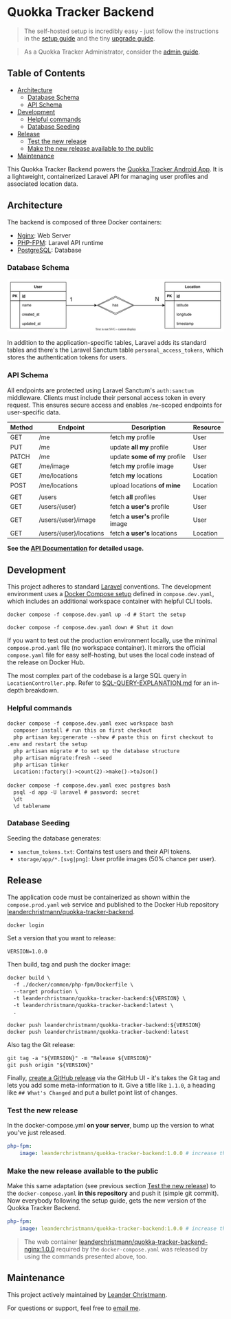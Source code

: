 # Quokka Tracker Backend <!-- omit in toc -->

> The self-hosted setup is incredibly easy - just follow the instructions in the [setup guide](docs/SETUP-GUIDE.md)
> and the tiny [upgrade guide](docs/UPGRADE-GUIDE.md).

> As a Quokka Tracker Administrator, consider the [admin guide](docs/ADMIN-GUIDE.md).

## Table of Contents <!-- omit in toc -->

- [Architecture](#architecture)
  - [Database Schema](#database-schema)
  - [API Schema](#api-schema)
- [Development](#development)
  - [Helpful commands](#helpful-commands)
  - [Database Seeding](#database-seeding)
- [Release](#release)
  - [Test the new release](#test-the-new-release)
  - [Make the new release available to the public](#make-the-new-release-available-to-the-public)
- [Maintenance](#maintenance)

This Quokka Tracker Backend powers the [Quokka Tracker Android App](https://github.com/lchristmann/quokka-tracker-android-app). It is a lightweight, containerized Laravel API
for managing user profiles and associated location data.

## Architecture

The backend is composed of three Docker containers:

- [Nginx](https://nginx.org/): Web Server
- [PHP-FPM](https://www.php.net/manual/de/install.fpm.php): Laravel API runtime
- [PostgreSQL](https://www.postgresql.org/): Database

### Database Schema

![Database schema](docs/db-schema.drawio.svg)

In addition to the application-specific tables, Laravel adds its standard tables and there's the Laravel Sanctum table `personal_access_tokens`, which stores the authentication tokens for users.

### API Schema

All endpoints are protected using Laravel Sanctum's `auth:sanctum` middleware.
Clients must include their personal access token in every request.
This ensures secure access and enables `/me`-scoped endpoints for user-specific data.

| Method | Endpoint                | Description                      | Resource |
|--------|-------------------------|----------------------------------|----------|
| GET    | /me                     | fetch **my** profile             | User     |
| PUT    | /me                     | update **all my** profile        | User     |
| PATCH  | /me                     | update **some of my** profile    | User     |
| GET    | /me/image               | fetch **my** profile image       | User     |
| GET    | /me/locations           | fetch **my** locations           | Location |
| POST   | /me/locations           | upload locations **of mine**     | Location |
|        |                         |                                  |          |
| GET    | /users                  | fetch **all** profiles           | User     |
| GET    | /users/{user}           | fetch **a user's** profile       | User     |
| GET    | /users/{user}/image     | fetch **a user's** profile image | User     |
| GET    | /users/{user}/locations | fetch **a user's** locations     | Location |

**See the [API Documentation](docs/API-DOCUMENTATION.md) for detailed usage.**

## Development

This project adheres to standard [Laravel](https://laravel.com/docs/12.x) conventions.
The development environment uses a [Docker Compose setup](docs/DOCKER-COMPOSE.md) defined in `compose.dev.yaml`,
which includes an additional workspace container with helpful CLI tools.

```shell
docker compose -f compose.dev.yaml up -d # Start the setup
```

```shell
docker compose -f compose.dev.yaml down # Shut it down
```

If you want to test out the production environment locally, use the minimal `compose.prod.yaml` file (no workspace container).
It mirrors the official `compose.yaml` file for easy self-hosting, but uses the local code instead of the release on Docker Hub.

The most complex part of the codebase is a large SQL query in `LocationController.php`. Refer to [SQL-QUERY-EXPLANATION.md](docs/SQL-QUERY-EXPLANATION.md) for an in-depth breakdown.

### Helpful commands

```shell
docker compose -f compose.dev.yaml exec workspace bash
  composer install # run this on first checkout
  php artisan key:generate --show # paste this on first checkout to .env and restart the setup
  php artisan migrate # to set up the database structure
  php artisan migrate:fresh --seed
  php artisan tinker
  Location::factory()->count(2)->make()->toJson()
  
docker compose -f compose.dev.yaml exec postgres bash
  psql -d app -U laravel # password: secret
  \dt
  \d tablename
```

### Database Seeding

Seeding the database generates:

- `sanctum_tokens.txt`: Contains test users and their API tokens.
- `storage/app/*.[svg|png]`: User profile images (50% chance per user).

## Release

The application code must be containerized as shown within the `compose.prod.yaml` `web` service
and published to the Docker Hub repository [leanderchristmann/quokka-tracker-backend](https://hub.docker.com/repository/docker/leanderchristmann/quokka-tracker-backend/general).

```shell
docker login
```

Set a version that you want to release:

```shell
VERSION=1.0.0
```

Then build, tag and push the docker image:

```shell
docker build \
  -f ./docker/common/php-fpm/Dockerfile \
  --target production \
  -t leanderchristmann/quokka-tracker-backend:${VERSION} \
  -t leanderchristmann/quokka-tracker-backend:latest \
  .
```

```shell
docker push leanderchristmann/quokka-tracker-backend:${VERSION}
docker push leanderchristmann/quokka-tracker-backend:latest
```

Also tag the Git release: 

```shell
git tag -a "${VERSION}" -m "Release ${VERSION}"
git push origin "${VERSION}"
```

Finally, [create a GitHub release](https://github.com/lchristmann/quokka-tracker-backend/releases) via the GitHub UI -
it's takes the Git tag and lets you add some meta-information to it.
Give a title like `1.1.0`, a heading like `## What's Changed` and put a bullet point list of changes.

### Test the new release

In the docker-compose.yml **on your server**, bump up the version to what you've just released.

```yaml
php-fpm:
    image: leanderchristmann/quokka-tracker-backend:1.0.0 # increase this
```

### Make the new release available to the public

Make this same adaptation (see previous section [Test the new release](#test-the-new-release)) to the `docker-compose.yaml` **in this repository** and push it (simple git commit).
Now everybody following the setup guide, gets the new version of the Quokka Tracker Backend.

```yaml
php-fpm:
    image: leanderchristmann/quokka-tracker-backend:1.0.0 # increase this
```

> The web container [leanderchristmann/quokka-tracker-backend-nginx:1.0.0](https://hub.docker.com/r/leanderchristmann/quokka-tracker-backend) required by the `docker-compose.yaml` was released by using the commands presented above, too.

## Maintenance

This project actively maintained by [Leander Christmann](https://github.com/lchristmann).

For questions or support, feel free to [email me](mailto:hello@lchristmann.com).
